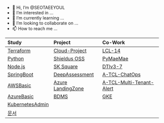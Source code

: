 - 👋 Hi, I’m @SEOTAEEYOUL
- 👀 I’m interested in ...
- 🌱 I’m currently learning ...
- 💞️ I’m looking to collaborate on ...
- 📫 How to reach me ...

<!---
SEOTAEEYOUL/SEOTAEEYOUL is a ✨ special ✨ repository because its `README.md` (this file) appears on your GitHub profile.
You can click the Preview link to take a look at your changes.
--->
| Study | Project | Co-Work |  
|:---|:---|:---|  
| [Terraform](https://github.com/SEOTAEEYOUL/terraform) | [Cloud-Project](https://github.com/SEOTAEEYOUL/Cloud-Project) | [LCL-14](https://github.com/SEOTAEEYOUL/LCL-14) |     
| [Python](https://github.com/SEOTAEEYOUL/python) | [Shieldus OSS](https://github.com/SEOTAEEYOUL/Project-S) | [PyMaeMae](https://github.com/JINYONG-LEE/PyMaeMae) |      
| [Node.js](https://github.com/SEOTAEEYOUL/nodejs)  | [SK Square](https://github.com/SEOTAEEYOUL/AzureLandingZone.SKSQ) | [DTlv3-7](https://github.com/SEOTAEEYOUL/DTv3-7) | 
| [SpringBoot](https://github.com/SEOTAEEYOUL/Springboot.git) | [DeepAssessment](https://github.com/SEOTAEEYOUL/DeepAssessment) | [A-TCL-ChatOps](https://github.com/SEOTAEEYOUL/A-TCL-ChatOps) |   
| [AWSBasic](https://github.com/SEOTAEEYOUL/AWSBasic)  | [Azure LandingZone](https://github.com/SEOTAEEYOUL/AzureLandingZone) | [A-TCL-Multi-Tenant-Alert](https://github.com/SEOTAEEYOUL/A-TCL-Multi-Tenant-Alert) |  
| [AzureBasic](https://github.com/SEOTAEEYOUL/AzureBasic) | [BDMS](https://github.com/SEOTAEEYOUL/bdms) | [GKE](https://github.com/SEOTAEEYOUL/GKE) |   
| [KubernetesAdmin](https://github.com/SEOTAEEYOUL/KubernetesAdmin) | | |  
| [문서](https://github.com/SEOTAEEYOUL/Doc) | | |  
